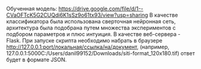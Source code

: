 Обученная модель: https://drive.google.com/file/d/1--CVaOFTcK5G2CUQdi6K1sSz9o61tx93/view?usp=sharing
В качестве классификатора была использована сверточная нейронная сеть, архитектура была подобрана путем множества экспериментов с подбором параметров и плюс интуиция.
В качестве веб-сервера - Flask.
При запуске скрипта необходимо набрать в браузере http://127.0.0.1:port/локальная/ссылка/на/документ, (например, 127.0.0.1:5000C:/Users/danil99152/Downloads/siti-format_120x180.tif) ответ будет в формате JSON.
